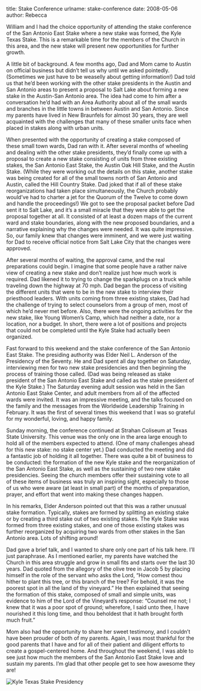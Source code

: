 title: Stake Conference
urlname: stake-conference
date: 2008-05-06
author: Rebecca

William and I had the choice opportunity of attending the stake conference of
the San Antonio East Stake where a new stake was formed, the Kyle Texas Stake.
This is a remarkable time for the members of the Church in this area, and the
new stake will present new opportunities for further growth.

A little bit of background. A few months ago, Dad and Mom came to Austin on
official business but didn&#x02bc;t tell us why until we asked pointedly.
(Sometimes we just have to be weaselly about getting information!) Dad told us
that he&#x02bc;d been working with the other stake presidents in the Austin and
San Antonio areas to present a proposal to Salt Lake about forming a new stake
in the Austin-San Antonio area. The idea had come to him after a conversation
he&#x02bc;d had with an Area Authority about all of the small wards and branches
in the little towns in between Austin and San Antonio. Since my parents have
lived in New Braunfels for almost 30 years, they are well acquainted with the
challenges that many of these smaller units face when placed in stakes along
with urban units.

When presented with the opportunity of creating a stake composed of these small
town wards, Dad ran with it. After several months of wheeling and dealing with
the other stake presidents, they&#x02bc;d finally come up with a proposal to
create a new stake consisting of units from three existing stakes, the San
Antonio East Stake, the Austin Oak Hill Stake, and the Austin Stake. (While they
were working out the details on this stake, another stake was being created for
all of the small towns north of San Antonio and Austin, called the Hill Country
Stake. Dad joked that if all of these stake reorganizations had taken place
simultaneously, the Church probably would&#x02bc;ve had to charter a jet for the
Quorum of the Twelve to come down and handle the proceedings!) We got to see the
proposal packet before Dad sent it to Salt Lake, and it&#x02bc;s a small miracle
that they were able to get the proposal together at all. It consisted of at
least a dozen maps of the current ward and stake boundaries, along with the new
proposed boundaries, and a narrative explaining why the changes were needed. It
was quite impressive. So, our family knew that changes were imminent, and we
were just waiting for Dad to receive official notice from Salt Lake City that
the changes were approved.

After several months of waiting, the approval came, and the real preparations
could begin. I imagine that some people have a rather naive view of creating a
new stake and don&#x02bc;t realize just how much work is required. Dad likened
it to trying to change the sparkplugs on a truck while traveling down the
highway at 70 mph. Dad began the process of visiting the different units that
were to be in the new stake to interview their priesthood leaders. With units
coming from three existing stakes, Dad had the challenge of trying to select
counselors from a group of men, most of which he&#x02bc;d never met before.
Also, there were the ongoing activities for the new stake, like Young
Women&#x02bc;s Camp, which had neither a date, nor a location, nor a budget. In
short, there were a lot of positions and projects that could not be completed
until the Kyle Stake had actually been organized.

Fast forward to this weekend and the stake conference of the San Antonio East
Stake. The presiding authority was Elder Neil L. Anderson of the Presidency of
the Seventy. He and Dad spent all day together on Saturday, interviewing men for
two new stake presidencies and then beginning the process of training those
called. (Dad was being released as stake president of the San Antonio East Stake
and called as the stake president of the Kyle Stake.) The Saturday evening adult
session was held in the San Antonio East Stake Center, and adult members from
all of the affected wards were invited. It was an impressive meeting, and the
talks focused on the family and the messages from the Worldwide Leadership
Training in February. It was the first of several times this weekend that I was
so grateful for my wonderful, loving, and happy family.

Sunday morning, the conference continued at Strahan Coliseum at Texas State
University. This venue was the only one in the area large enough to hold all of
the members expected to attend. (One of many challenges ahead for this new
stake: no stake center yet.) Dad conducted the meeting and did a fantastic job
of holding it all together. There was quite a bit of business to be conducted:
the formation of the new Kyle stake and the reorganization of the San Antonio
East Stake, as well as the sustaining of two new stake presidencies. Seeing the
church members offer their sustaining vote to all of these items of business was
truly an inspiring sight, especially to those of us who were aware (at least in
small part) of the months of preparation, prayer, and effort that went into
making these changes happen.

In his remarks, Elder Anderson pointed out that this was a rather unusual stake
formation. Typically, stakes are formed by splitting an existing stake or by
creating a third stake out of two existing stakes. The Kyle Stake was formed
from three existing stakes, and one of those existing stakes was further
reorganized by acquiring two wards from other stakes in the San Antonio area.
Lots of shifting around!

Dad gave a brief talk, and I wanted to share only one part of his talk here.
I&#x02bc;ll just paraphrase. As I mentioned earlier, my parents have watched the
Church in this area struggle and grow in small fits and starts over the last 30
years. Dad quoted from the allegory of the olive tree in Jacob 5 by placing
himself in the role of the servant who asks the Lord, &ldquo;How comest thou
hither to plant this tree, or this branch of the tree? For behold, it was the
poorest spot in all the land of thy vineyard.&rdquo; He then explained that
seeing the formation of this stake, composed of small and simple units, was
evidence to him of the Lord of the Vineyard&#x02bc;s response: &ldquo;Counsel me
not; I knew that it was a poor spot of ground; wherefore, I said unto thee, I
have nourished it this long time, and thou beholdest that it hath brought forth
much fruit.&rdquo;

Mom also had the opportunity to share her sweet testimony, and I couldn&#x02bc;t
have been prouder of both of my parents. Again, I was most thankful for the good
parents that I have and for all of their patient and diligent efforts to create
a gospel-centered home. And throughout the weekend, I was able to see just how
much the members of the San Antonio East Stake love and sustain my parents.
I&#x02bc;m glad that other people get to see how awesome they are!

<img src="{static}/images/2008-05-04-kyle-stake-presidency.jpg" alt="Kyle Texas Stake Presidency" class="img-fluid">
